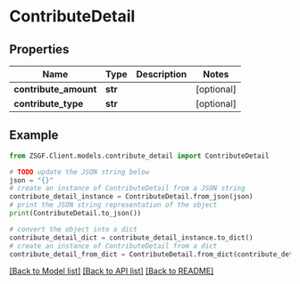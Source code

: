 # ContributeDetail


## Properties

Name | Type | Description | Notes
------------ | ------------- | ------------- | -------------
**contribute_amount** | **str** |  | [optional] 
**contribute_type** | **str** |  | [optional] 

## Example

```python
from ZSGF.Client.models.contribute_detail import ContributeDetail

# TODO update the JSON string below
json = "{}"
# create an instance of ContributeDetail from a JSON string
contribute_detail_instance = ContributeDetail.from_json(json)
# print the JSON string representation of the object
print(ContributeDetail.to_json())

# convert the object into a dict
contribute_detail_dict = contribute_detail_instance.to_dict()
# create an instance of ContributeDetail from a dict
contribute_detail_from_dict = ContributeDetail.from_dict(contribute_detail_dict)
```
[[Back to Model list]](../README.md#documentation-for-models) [[Back to API list]](../README.md#documentation-for-api-endpoints) [[Back to README]](../README.md)



